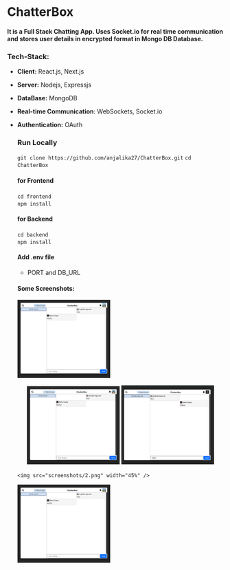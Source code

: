 # ChatterBox
#### It is a Full Stack Chatting App. Uses Socket.io for real time communication and stores user details in encrypted format in Mongo DB Database.

### Tech-Stack:
- **Client:** React.js, Next.js
- **Server:** Nodejs, Expressjs
- **DataBase:** MongoDB
- **Real-time Communication**: WebSockets, Socket.io
- **Authentication:** OAuth

  ### Run Locally
  `git clone https://github.com/anjalika27/ChatterBox.git`
  `cd ChatterBox`
  #### for Frontend
  `cd frontend ` <br/>
  `npm install`

  #### for Backend
  `cd backend` <br/>
  `npm install`

  #### Add .env file
  - PORT and DB_URL

  #### Some Screenshots:

  <img src="screenshots/2.png" width="45%" />

  <p align="center">
    <img src="screenshots/2.png" width="45%" />
    <img src="screenshots/3.png" width="45%" />
  </p>

      <img src="screenshots/2.png" width="45%" />
    <img src="screenshots/2.png" width="45%" />

